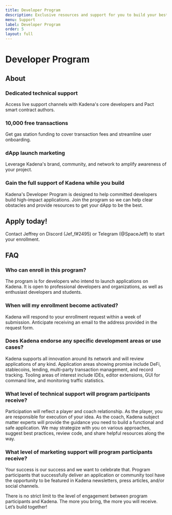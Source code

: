 ```yaml
---
title: Developer Program
description: Exclusive resources and support for you to build your best dApp
menu: Support
label: Developer Program
order: 5
layout: full
---
```


# Developer Program

## About

### Dedicated technical support

Access live support channels with Kadena's core developers and Pact smart
contract authors.

### 10,000 free transactions

Get gas station funding to cover transaction fees and streamline user
onboarding.

### dApp launch marketing

Leverage Kadena's brand, community, and network to amplify awareness of your
project.

### Gain the full support of Kadena while you build

Kadena's Developer Program is designed to help committed developers build
high-impact applications. Join the program so we can help clear obstacles and
provide resources to get your dApp to be the best.

## Apply today!

Contact Jeffrey on Discord (Jef_f#2495) or Telegram (@SpaceJeff) to start your
enrollment.

## FAQ

### Who can enroll in this program?

The program is for developers who intend to launch applications on Kadena. It is
open to professional developers and organizations, as well as enthusiast
developers and students.

### When will my enrollment become activated?

Kadena will respond to your enrollment request within a week of submission.
Anticipate receiving an email to the address provided in the request form.

### Does Kadena endorse any specific development areas or use cases?

Kadena supports all innovation around its network and will review applications
of any kind. Application areas showing promise include DeFi, stablecoins,
lending, multi-party transaction management, and record tracking. Tooling areas
of interest include IDEs, editor extensions, GUI for command line, and
monitoring traffic statistics.

### What level of technical support will program participants receive?

Participation will reflect a player and coach relationship. As the player, you
are responsible for execution of your idea. As the coach, Kadena subject matter
experts will provide the guidance you need to build a functional and safe
application. We may strategize with you on various approaches, suggest best
practices, review code, and share helpful resources along the way.

### What level of marketing support will program participants receive?

Your success is our success and we want to celebrate that. Program participants
that successfully deliver an application or community tool have the opportunity
to be featured in Kadena newsletters, press articles, and/or social channels.

There is no strict limit to the level of engagement between program participants
and Kadena. The more you bring, the more you will receive. Let’s build together!
